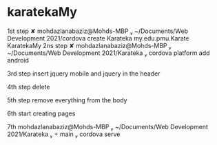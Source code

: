 # karatekaMy
1st step ✘ mohdazlanabaziz@Mohds-MBP  ~/Documents/Web Development 2021/cordova create Karateka my.edu.pmu.Karate KaratekaMy
2ns step  ✘ mohdazlanabaziz@Mohds-MBP  ~/Documents/Web Development 2021/Karateka  cordova platform add android

 3rd step insert jquery mobile and jquery in the header
 <link rel="stylesheet" href="http://code.jquery.com/mobile/1.4.5/jquery.mobile-1.4.5.min.css" />
<script src="http://code.jquery.com/jquery-1.11.1.min.js"></script>
<script src="http://code.jquery.com/mobile/1.4.5/jquery.mobile-1.4.5.min.js"></script>

4th step delete  <meta http-equiv="Content-Security-Policy"
        content="default-src 'self' data: gap: https://ssl.gstatic.com 'unsafe-eval'; style-src 'self' 'unsafe-inline'; media-src *; img-src 'self' data: content:;">

5th step remove everything from the body

6th start creating pages

7th  mohdazlanabaziz@Mohds-MBP  ~/Documents/Web Development 2021/Karateka   main  cordova serve